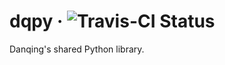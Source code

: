 # dqpy &middot; ![Travis-CI Status](https://travis-ci.org/danqing/dqpy.svg?branch=master)

Danqing's shared Python library.
